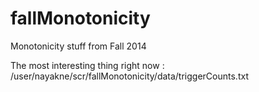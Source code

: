 fallMonotonicity
================

Monotonicity stuff from Fall 2014

The most interesting thing right now : /user/nayakne/scr/fallMonotonicity/data/triggerCounts.txt

